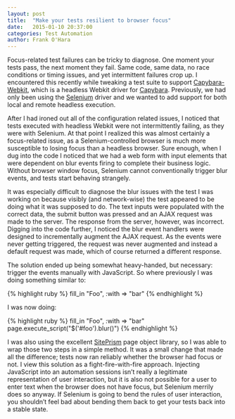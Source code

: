 ```yaml
---
layout: post
title:  "Make your tests resilient to browser focus"
date:   2015-01-10 20:37:00
categories: Test Automation
author: Frank O'Hara
---
```

Focus-related test failures can be tricky to diagnose.  One moment your tests pass, the next moment they fail.  Same code, same data, no race conditions or timing issues, and yet intermittent failures crop up.  I encountered this recently while tweaking a test suite to support [Capybara-Webkit](https://github.com/thoughtbot/capybara-webkit), which is a headless Webkit driver for [Capybara](https://github.com/jnicklas/capybara).  Previously, we had only been using the [Selenium](http://docs.seleniumhq.org/) driver and we wanted to add support for both local and remote headless execution.

After I had ironed out all of the configuration related issues, I noticed that tests executed with headless Webkit were not intermittently failing, as they were with Selenium.  At that point I realized this was almost certainly a focus-related issue, as a Selenium-controlled browser is much more susceptible to losing focus than a headless browser.  Sure enough, when I dug into the code I noticed that we had a web form with input elements that were dependent on blur events firing to complete their business logic.  Without browser window focus, Selenium cannot conventionally trigger blur events, and tests start behaving strangely.

It was especially difficult to diagnose the blur issues with the test I was working on because visibly (and network-wise) the test appeared to be doing what it was supposed to do.  The text inputs were populated with the correct data, the submit button was pressed and an AJAX request was made to the server.  The response from the server, however, was incorrect.  Digging into the code further, I noticed the blur event handlers were designed to incrementally augment the AJAX request.  As the events were never getting triggered, the request was never augmented and instead a default request was made, which of course returned a different response.

The solution ended up being somewhat heavy-handed, but necessary: trigger the events manually with JavaScript.  So where previously I was doing something similar to:

{% highlight ruby %}
fill_in "Foo", :with => "bar"
{% endhighlight %}

I was now doing:

{% highlight ruby %}
fill_in "Foo", :with => "bar"
page.execute_script("$('#foo').blur()")
{% endhighlight %}

I was also using the excellent [SitePrism](https://github.com/natritmeyer/site_prism) page object library, so I was able to wrap those two steps in a simple method.  It was a small change that made all the difference; tests now ran reliably whether the browser had focus or not.  I view this solution as a fight-fire-with-fire approach.  Injecting JavaScript into an automation sessions isn’t really a legitimate representation of user interaction, but it is also not possible for a user to enter text when the browser does not have focus, but Selenium merrily does so anyway.  If Selenium is going to bend the rules of user interaction, you shouldn’t feel bad about bending them back to get your tests back into a stable state.

